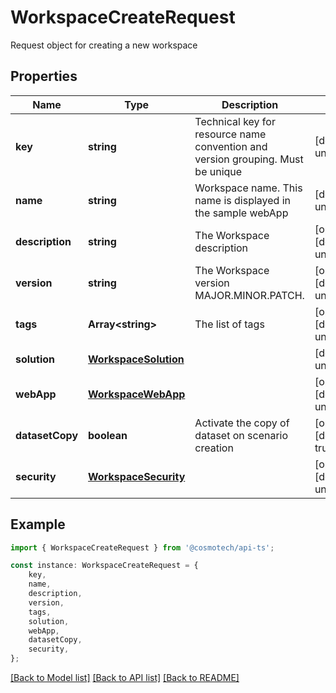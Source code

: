 # WorkspaceCreateRequest

Request object for creating a new workspace

## Properties

Name | Type | Description | Notes
------------ | ------------- | ------------- | -------------
**key** | **string** | Technical key for resource name convention and version grouping. Must be unique | [default to undefined]
**name** | **string** | Workspace name. This name is displayed in the sample webApp | [default to undefined]
**description** | **string** | The Workspace description | [optional] [default to undefined]
**version** | **string** | The Workspace version MAJOR.MINOR.PATCH. | [optional] [default to undefined]
**tags** | **Array&lt;string&gt;** | The list of tags | [optional] [default to undefined]
**solution** | [**WorkspaceSolution**](WorkspaceSolution.md) |  | [default to undefined]
**webApp** | [**WorkspaceWebApp**](WorkspaceWebApp.md) |  | [optional] [default to undefined]
**datasetCopy** | **boolean** | Activate the copy of dataset on scenario creation | [optional] [default to true]
**security** | [**WorkspaceSecurity**](WorkspaceSecurity.md) |  | [optional] [default to undefined]

## Example

```typescript
import { WorkspaceCreateRequest } from '@cosmotech/api-ts';

const instance: WorkspaceCreateRequest = {
    key,
    name,
    description,
    version,
    tags,
    solution,
    webApp,
    datasetCopy,
    security,
};
```

[[Back to Model list]](../README.md#documentation-for-models) [[Back to API list]](../README.md#documentation-for-api-endpoints) [[Back to README]](../README.md)
